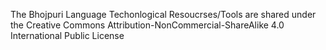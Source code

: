 The Bhojpuri Language Techonlogical Resoucrses/Tools are shared under the Creative Commons Attribution-NonCommercial-ShareAlike 4.0 International Public License
